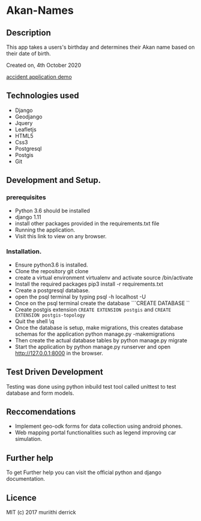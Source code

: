# Akan-Names

## Description
This app takes a users's birthday and determines their Akan name based on their date of birth.

Created on, 4th October 2020

[accident application demo ](https://www.youtube.com/watch?v=pM1moK0JSQc&t=30s "Accidents app")

## Technologies used
+ Django
+ Geodjango
+ Jquery
+ Leafletjs
+ HTML5
+ Css3
+ Postgresql
+ Postgis
+ Git

## Development and Setup.
### prerequisites
- Python 3.6 should be installed
- django 1.11
- install other packages provided in the requirements.txt file
- Running the application.
- Visit this link to view on any browser.

### Installation.
- Ensure python3.6 is installed.
- Clone the repository git clone <repo url>
- create a virtual environment virtualenv <envname> and activate source <envname>/bin/activate
- Install the required packages pip3 install -r requirements.txt
- Create a postgresql database.
- open the psql terminal by typing psql -h localhost -U <username>
- Once on the psql terminal create the database ```CREATE DATABASE ``
- Create postgis extension ```CREATE EXTENSION postgis``` and ```CREATE EXTENSION postgis-topology```
- Quit the shell \q
- Once the database is setup, make migrations, this creates database schemas for the application python manage.py -makemigrations
- Then create the actual database tables by python manage.py migrate
- Start the application by python manage.py runserver and open http://127.0.0.1:8000 in the browser.
  
## Test Driven Development
Testing was done using python inbuild test tool called unittest to test database and form models.

## Reccomendations
- Implement geo-odk forms for data collection using android phones.
- Web mapping portal functionalities such as legend improving car simulation.
  
## Further help
To get Further help you can visit the official python and django documentation.

## Licence
MIT (c) 2017 muriithi derrick
